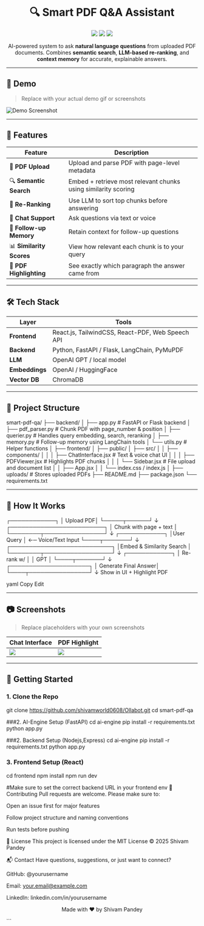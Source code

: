 <h1 align="center">🔍 Smart PDF Q&A Assistant</h1>

<p align="center">
  <img src="https://img.shields.io/badge/License-MIT-blue.svg" />
  <img src="https://img.shields.io/badge/Status-In%20Progress-yellow.svg" />
  <img src="https://img.shields.io/badge/Built%20With-React%20%7C%20FastAPI%20%7C%20LangChain-7B68EE" />
</p>

<p align="center">
  AI-powered system to ask <strong>natural language questions</strong> from uploaded PDF documents.
  Combines <strong>semantic search</strong>, <strong>LLM-based re-ranking</strong>, and <strong>context memory</strong> for accurate, explainable answers.
</p>

---

## 📸 Demo

> Replace with your actual demo gif or screenshots

![Demo Screenshot](https://via.placeholder.com/1000x500.png?text=Demo+Placeholder)

---

## 🧠 Features

| Feature | Description |
|--------|-------------|
| 📄 **PDF Upload** | Upload and parse PDF with page-level metadata |
| 🔍 **Semantic Search** | Embed + retrieve most relevant chunks using similarity scoring |
| 🧠 **Re-Ranking** | Use LLM to sort top chunks before answering |
| 💬 **Chat Support** | Ask questions via text or voice |
| 🧭 **Follow-up Memory** | Retain context for follow-up questions |
| 📊 **Similarity Scores** | View how relevant each chunk is to your query |
| 🔦 **PDF Highlighting** | See exactly which paragraph the answer came from |

---

## 🛠️ Tech Stack

| Layer | Tools |
|-------|-------|
| **Frontend** | React.js, TailwindCSS, React-PDF, Web Speech API |
| **Backend** | Python, FastAPI / Flask, LangChain, PyMuPDF |
| **LLM** | OpenAI GPT / local model |
| **Embeddings** | OpenAI / HuggingFace |
| **Vector DB** | ChromaDB |

---

## 📁 Project Structure

smart-pdf-qa/
├── backend/
│ ├── app.py # FastAPI or Flask backend
│ ├── pdf_parser.py # Chunk PDF with page_number & position
│ ├── querier.py # Handles query embedding, search, reranking
│ ├── memory.py # Follow-up memory using LangChain tools
│ └── utils.py # Helper functions
│
├── frontend/
│ ├── public/
│ ├── src/
│ │ ├── components/
│ │ │ ├── ChatInterface.jsx # Text & voice chat UI
│ │ │ ├── PDFViewer.jsx # Highlights PDF chunks
│ │ │ └── Sidebar.jsx # File upload and document list
│ │ ├── App.jsx
│ │ └── index.css / index.js
│
├── uploads/ # Stores uploaded PDFs
├── README.md
├── package.json
└── requirements.txt



---

## 🧪 How It Works
   ┌────────────┐
   │  Upload PDF│
   └─────┬──────┘
         ↓
┌─────────────────────────┐
│ Chunk with page + text │
└────────┬────────────────┘
↓
┌────────────┐
│User Query │ ←─ Voice/Text Input
└────┬───────┘
↓
┌───────────────────────────┐
│Embed & Similarity Search │
└────────┬──────────────────┘
↓
┌────────────┐
│ Re-rank w/ │
│ GPT │
└────┬───────┘
↓
┌─────────────────────┐
│ Generate Final Answer│
└────┬────────────────┘
↓
Show in UI + Highlight PDF

yaml
Copy
Edit

---

## 📷 Screenshots

> Replace placeholders with your own screenshots

| Chat Interface | PDF Highlight |
|----------------|----------------|
| ![](https://via.placeholder.com/450x300?text=Chat+UI) | ![](https://via.placeholder.com/450x300?text=PDF+Highlight) |

---

## 🚀 Getting Started

### 1. Clone the Repo
git clone https://github.com/shivamworld0608/Ollabot.git
cd smart-pdf-qa

###2. AI-Engine Setup (FastAPI)
cd ai-engine
pip install -r requirements.txt
python app.py

###2. Backend Setup (Nodejs,Express)
cd ai-engine
pip install -r requirements.txt
python app.py

### 3. Frontend Setup (React)
cd frontend
npm install
npm run dev

#Make sure to set the correct backend URL in your frontend env
🤝 Contributing
Pull requests are welcome. Please make sure to:

Open an issue first for major features

Follow project structure and naming conventions

Run tests before pushing

🪪 License
This project is licensed under the MIT License © 2025 Shivam Pandey

📬 Contact
Have questions, suggestions, or just want to connect?

GitHub: @yourusername

Email: your.email@example.com

LinkedIn: linkedin.com/in/yourusername

<p align="center"> Made with ❤️ by Shivam Pandey </p> ```
